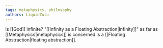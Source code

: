 ```yaml
---
tags: metaphysics, philosophy
authors: LiquidZulu
---
```


Is [[God]] infinite? "[[Infinity as a Floating Abstraction|Infinity]]" as far as [[Metaphysics|metaphysics]] is concerned is a [[Floating Abstraction|floating abstraction]].